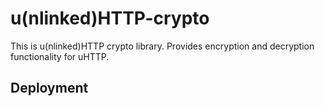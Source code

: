 # u(nlinked)HTTP-crypto

This is u(nlinked)HTTP crypto library.
Provides encryption and decryption functionality for uHTTP.

## Deployment
